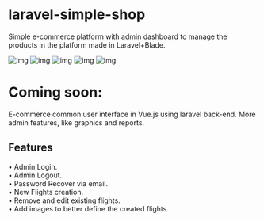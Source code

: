 # laravel-simple-shop
Simple e-commerce platform with admin dashboard to manage the products in the platform made in Laravel+Blade.

![img](https://i.imgur.com/bvpppNF.png)
![img](https://i.imgur.com/i6LlOzv.png)
![img](https://i.imgur.com/xSLiTqc.png)
![img](https://i.imgur.com/9fB4QKD.png)
![img](https://i.imgur.com/nqbTtKS.png)


<h1>Coming soon:</h1>
E-commerce common user interface in Vue.js using laravel back-end.
More admin features, like graphics and reports.

<h2>Features</h2>
• Admin Login. <br/>
• Admin Logout. <br/>
• Password Recover via email. <br/>
• New Flights creation. <br/>
• Remove and edit existing flights. <br/>
• Add images to better define the created flights. <br/>
